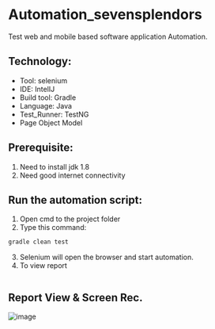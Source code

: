 # Automation_sevensplendors

Test web and mobile based software application Automation.

## Technology:
- Tool: selenium
- IDE: IntelIJ
- Build tool: Gradle
- Language: Java
- Test_Runner: TestNG
- Page Object Model

## Prerequisite:
1. Need to install jdk 1.8
2. Need good internet connectivity

## Run the automation script:
1. Open cmd to the project folder
2. Type this command:

```sh
gradle clean test
```
3. Selenium will open the browser and start automation.
4. To view report
```sh
```
## Report View & Screen Rec.
![image](https://user-images.githubusercontent.com/87892957/167236609-18ef2ef7-4774-495b-aace-c9daa701f0e9.png)
